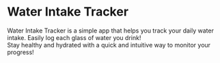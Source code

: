 # Water Intake Tracker

Water Intake Tracker is a simple app that helps you track your daily water intake. Easily log each glass of water you drink!  
Stay healthy and hydrated with a quick and intuitive way to monitor your progress!
